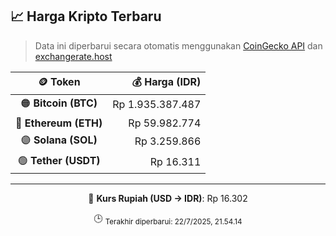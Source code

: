 

<!-- HARGA_KRIPTO -->
## 📈 Harga Kripto Terbaru

> Data ini diperbarui secara otomatis menggunakan [CoinGecko API](https://www.coingecko.com/) dan [exchangerate.host](https://exchangerate.host/)

<div align="center">

| 🪙 Token | 💰 Harga (IDR) |
|:------:|---------------:|
| 🟠 **Bitcoin (BTC)**   | Rp 1.935.387.487 |
| 🔵 **Ethereum (ETH)**  | Rp 59.982.774 |
| 🟣 **Solana (SOL)**    | Rp 3.259.866 |
| 🟢 **Tether (USDT)**   | Rp 16.311 |

---

💱 **Kurs Rupiah (USD → IDR)**: Rp 16.302

🕒 <sub>Terakhir diperbarui: 22/7/2025, 21.54.14</sub>

</div>
<!-- /HARGA_KRIPTO -->